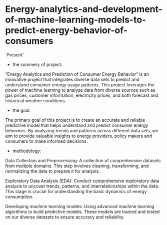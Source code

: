 # Energy-analytics-and-development-of-machine-learning-models-to-predict-energy-behavior-of-consumers

`Present'

- the summery of project:

“Energy Analytics and Prediction of Consumer Energy Behavior” is an innovative project that integrates diverse data sets to predict and understand consumer energy usage patterns. This project leverages the power of machine learning to analyze data from diverse sources such as gas prices, customer information, electricity prices, and both forecast and historical weather conditions.

- the goal:

The primary goal of this project is to create an accurate and reliable predictive model that helps understand and predict consumer energy behaviors. By analyzing trends and patterns across different data sets, we aim to provide valuable insights to energy providers, policy makers and consumers to make informed decisions.

- methodology:

Data Collection and Preprocessing: A collection of comprehensive datasets from multiple domains. This step involves cleaning, transforming, and normalizing the data to prepare it for analysis.

Exploratory Data Analysis (EDA): Conduct comprehensive exploratory data analysis to uncover trends, patterns, and interrelationships within the data. This stage is crucial for understanding the basic dynamics of energy consumption.

Developing machine learning models: Using advanced machine learning algorithms to build predictive models. These models are trained and tested on our diverse datasets to ensure accuracy and reliability.
